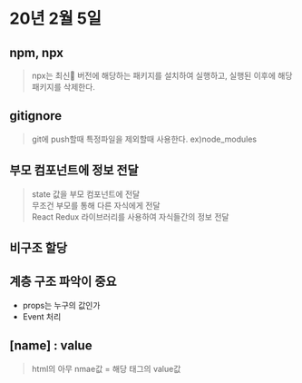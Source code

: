 # 20년 2월 5일

## npm, npx
> npx는 최신 버전에 해당하는 패키지를 설치하여 실행하고, 실행된 이후에 해당 패키지를 삭제한다.

## gitignore
> git에 push할때 특정파일을 제외할때 사용한다. ex)node_modules

## 부모 컴포넌트에 정보 전달

> state 값을 부모 컴포넌트에 전달   
> 무조건 부모를 통해 다른 자식에게 전달     
> React Redux 라이브러리를 사용하여 자식들간의 정보 전달

## 비구조 할당

## 계층 구조 파악이 중요
+ props는 누구의 값인가
+ Event 처리

## [name] : value
> html의 아무 nmae값 = 해당 태그의 value값
